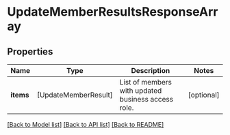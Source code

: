 # UpdateMemberResultsResponseArray

## Properties
Name | Type | Description | Notes
------------ | ------------- | ------------- | -------------
**items** | [UpdateMemberResult] | List of members with updated business access role. | [optional] 

[[Back to Model list]](../README.md#documentation-for-models) [[Back to API list]](../README.md#documentation-for-api-endpoints) [[Back to README]](../README.md)


